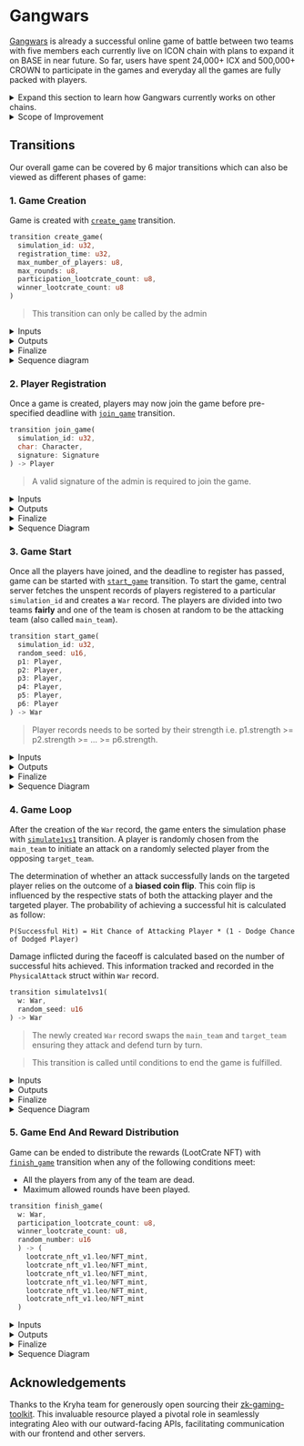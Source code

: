 # Gangwars

[Gangwars](https://war.gangstaverse.co/) is already a successful online game of battle between two teams with five members each currently live on ICON chain with plans to expand it on BASE in near future. So far, users have spent 24,000+ ICX and 500,000+ CROWN to participate in the games and everyday all the games are fully packed with players.

<details>

<summary> Expand this section to learn how Gangwars currently works on other chains. </summary>

## High Level Overview of Gangwars as on other public mainstream chains

The current version of the game as running on the ICON can be briefly summarized with the following points:

### Game Setup and Registration

First, the game administrator initiates the game on the ICON blockchain and announces the starting time of the battle along with the registration deadline. To participate, players must register with a player character Non-Fungible Token (NFT) on the blockchain. Each NFT encapsulates attributes that determine the player's strength, weapons, hit chance, damage chance, and more. Learn more about these attributes [here](https://gangstaverse.medium.com/gangwars-introducing-primary-and-secondary-stats-e236050f33dc).

> Note: This happens fully on chain.

### Team Formation and Balancing:

Once the registration deadline is reached, a centralized server retrieves the NFTs of the registered players and divides them into two teams, aiming to balance the teams' overall strength. This ensures a fair and competitive gameplay experience.

> Note: This happens off-chain.

### Simulation

#### Battle Modes

The battles are initiated within the centralized server. Various battle modes are available, and one of these modes is randomly selected for each round. These modes include "One vs One," where one player is chosen from each team, and "Two vs One," involving two players from the first team against one player from the second team. The game offers over 20 such battle modes, each offering unique combinations of players and weapons. The full list of available modes can be viewed on the Gangwars platform.

#### Attack Mechanism and Damage Calculation

During battles, attacks are executed based on the chosen mode. To decide if a attack landed on the targeted player, a biased coin is flipped. The probability for landing a attack as well as the damage is based on the stats of both the attacking player and the targeted player.
`P(Successful Hit) = Hit Chance of Attacking Player * (1 - Dodge Chance of Dodged Player)`

#### Medic Kits and Recovery:

Players have the option to employ medic kits to restore their health during battles. This adds an element of strategy as players must decide when to use these resources to maximize their chances of survival.

#### Progression and Rounds:

The game progresses through multiple rounds of battles or face-offs between the two teams. Teams alternate between roles as attackers and targets, creating a dynamic and engaging gameplay loop. The game's frontend displays these events with symbolic representations and narrations that enhance the overall immersive experience.

Learn more about simulation and core mechanics [here](https://gangstaverse.medium.com/gangwars-core-mechanics-4d40dfa9ad17)

> Note: This happens off-chain.

### Victory Conditions and Rewards:

The game concludes when all players from one of the teams have been defeated. The winning team is declared, and this information is updated on the blockchain. The event logs are pushed to Arweave. Players from the victorious team are rewarded with on-chain assets, adding an incentive for strategic gameplay and teamwork. These assets can be used to further enhance NFT's stats.

</details>

<details>
<summary>Scope of Improvement</summary>

### Scope of Improvement

The game on ICON is well appreciated by the community, yet we see some scope of improvement:

- Everything is fine upto the user registration phase. But when it comes to team division we try to balance team such that total strength of each team is comparable. This task is handled by a central server and is not verified. The impact of creating a biased team could lead to predictable win to the team favored by the server.
- Another important part which could be done any better is using **verifiable randomness** i.e. proving spectators that we are making moves based on randomness for choosing the mode of battle and the players in each round.

In short, we need a way to validate our offchain actions which could have significant impact on end outcomes.

# Gangwars on Aleo

With Aleo we are trying to implement a verifiable version of Gangwars. Before we begin with actual flow of how our game is made verifiable by using Aleo it is recommended to get familiarized with Aleo Blockchain, Zero Knowledge Proof and Zero Knowledge Succicnt Non-Interactive Arguments of Knowledge \(zk-snarks\).

## Randomness

Critical part of game engine is the use of randomness. Randomness is used in each round to :

- select a attacking (main) player and targeted player
- determine if the targeted player dodged the attack
- determine if the attack actually landed
- determine if the landed attack was critical

In our game,

- In each transition where we make moves randomly we need to use the random number available on Aleo chain.
- For the first time random number is seeded by `start_game` transition.
- After that while making every transition call the random number should be supplied along with other necessary parameters.
- The transition will make use of random number to decide any actions which requires verifiable randomness. Please refer to game_loop transition for better insight.
- When all the necessary computations of attacks are done we regenerate a random number by xoring the current Aleo's random number given by `ChaCha::rand_u16()` with the previous one and update it on chain.
- This loop continues until game end.

Generic Flow diagram of this process is as shown in the image below:

![Sequence Diagram of Game Creation ](https://drive.google.com/uc?id=1pMJN-HOJua8MeCeeLfm6M1YZrP4y-1ZW)
[View image in Draw.io](https://drive.google.com/file/d/1UNgYdlVOPSd29BLWDDHIMWjPppl4Bt9r/view?usp=sharing)

> Note: we are supplying random number, which is stored in previous transition call, in each transition call. It is mainly because we have used `ChaCha::rand_u16()` in finalize block which gives us current random number from Aleo chain which changes depending upon transactions and block formation. For proving our random move we cannot rely on live onchain random value which changes frequently. Instead we use the one that we have saved in a transition call and generate proof of using it and update it with **current random number xored with previous one** for next transition call. And so on.

> #### How do we prove random moves in Gangwars on Aleo?

### Major differences in implemention of Gangwars on Aleo as compared to Aleo on other mainstream public chains

- The most important difference is the random moves being verifiable. Players no more need to trust our central server for an honest gameplay.
- For this specfic phase of submission
  - Gangwars with 3 players in each team with the plan of expanding it to 5 vs 5.
  - Also there will only be one mode \(1 vs 1 mode\) of attack instead of 20+ modes.

</details>

## Transitions

Our overall game can be covered by 6 major transitions which can also be viewed as different phases of game:

### 1. Game Creation

Game is created with [`create_game`](/contracts/gangwar/src/main.leo#L135-L159) transition.

```rust
transition create_game(
  simulation_id: u32,
  registration_time: u32,
  max_number_of_players: u8,
  max_rounds: u8,
  participation_lootcrate_count: u8,
  winner_lootcrate_count: u8
)
```

> This transition can only be called by the admin

<details>
<summary> Inputs </summary>

#### Inputs

- **simulation_id**: A unique identifier for a particular game. No two game can have the same id.
- **registration_time**: Duration (in blocks) to which players can join the game. It is added with `block.height` to get `deadline_to_register`.
- **max_number_of_players**: Max number of players that can join the particular war. For our case it is always 6.
- **max_rounds** (Max allowed faceoffs) Max times the simulation will be run for this game.
- participation_lootcrate_count: `Lootcrate NFT` to be received upon participation
- **winner_lootcrate_count**: Additional `Lootcrate NFT` to be recieved upon win.
</details>

<details>
<summary> Outputs </summary>

#### Ouputs

The transition does not have any outputs.

</details>

<details>
<summary> Finalize </summary>

#### Finalize

```rust
finalize create_game(
  simulation_id: u32,
  registration_time: u32,
  max_number_of_players: u8,
  max_rounds: u8,
  participation_lootcrate_count: u8,
  winner_lootcrate_count: u8
)
```

The input parameters to the finalize statement is stored on chain in a mapping with `simulation_id` as key into the `GangwarSettings` struct as value.

```rust
struct GangwarSettings {
  created_at: u32,
  deadline_to_register: u32,
  max_number_of_players: u8,
  max_rounds: u8,
  participation_lootcrate_count: u8,
  winner_lootcrate_count: u8,
  registered_players: u8,
  random_number: u16
}
```

- **created_at**: `block.height`
- **deadline_to_register**: `block.height` + `registration_time`
- **max_number_of_players**: Max number of players that can join the particular war. For our case it is always 6.
- **max_rounds** (Max allowed faceoffs) Max times the simulation will be run for this game.
- **participation_lootcrate_count**: `Lootcrate NFT` to be received upon participation.
- **winner_lootcrate_count**: Additional `Lootcrate NFT` to be recieved upon win.
- **registered_players**: Number of players who have joined this gangwar. Initially set to 0.
- **random_number**: `ChaCha::rand_u16()`

</details>

<details>
<summary> Sequence diagram </summary>

#### Sequence Diagram

![Sequence Diagram of Game Creation](https://drive.google.com/uc?id=1BMkJJbViWwZK1ZWlO5PBGTvb7M-n0zjM)

[View image in Draw.io](https://drive.google.com/file/d/1UNgYdlVOPSd29BLWDDHIMWjPppl4Bt9r/view?usp=sharing)

</details>

### 2. Player Registration

Once a game is created, players may now join the game before pre-specified deadline with [`join_game`](/contracts/gangwar/src/main.leo#L217-L254) transition.

```rust
transition join_game(
  simulation_id: u32,
  char: Character,
  signature: Signature
) -> Player
```

> A valid signature of the admin is required to join the game.

<details>
<summary> Inputs </summary>

#### Inputs

- **simulation_id**: A unique identifier for a particular game.
- **char**: A Character struct
- **signature**: Signature of admin

Character is a struct that defines the attributes of the player. Each character has `PrimaryStats`, `SecondaryStats` and a `Weapon`. These attributes are responsible for the outcome in a battle.

```rust
struct Character {
    nft_id: u16,
    player_addr: address,
    primary_stats: PrimaryStats,
    secondary_stats: SecondaryStats,
    primary_equipment: Weapon,
}
```

> To check the signature of the admin, we required something similar to `ecrecover` on Aleo. Since we couldn't find something similar, we instead implemented [Schnorr Signature Algorithm in Leo](/contracts/dsa/src/main.leo).

Players have the opportunity to choose their player character from a collection of characters available. These characters are based on actual NFTs on ICON Blockchain. To initiate this process, players make a selection request to our centralized server, which holds authorization to sign the player character. The centralized server responds by providing the `Character` along with its associated attributes and a `Signature`.

After acquiring the `Character` and `Signature`, players can join the game using **Leo Wallet**.

</details>

<details>
<summary> Outputs </summary>

#### Output

This creates a `Player` record in the ownership of the admin. The `Player` record is defined as:

```rust
record Player {
  owner: address,
  simulation_id: u32,
  char: Character
}
```

</details>

<details>
<summary> Finalize</summary>

#### Finalize

On each finalize, a new random_number is saved in the mapping as:
`gangwar_settings[simulation_id].random_number = gangwar_settings[simulation_id].random_number xor ChaCha::rand_u16()`

This ensures that the `random_number` that is used later in simulation is not influenced by the admin.

</details>

<details>
<summary> Sequence Diagram </summary>

#### Sequence Diagram

![Sequence Diagram of Game Creation ](https://drive.google.com/uc?id=1uIFQv9X5OsRSDLvBd0Ys3S-tHgH96Lnq)
[View image in Draw.io](https://drive.google.com/file/d/1UNgYdlVOPSd29BLWDDHIMWjPppl4Bt9r/view?usp=sharing)

</details>

### 3. Game Start

Once all the players have joined, and the deadline to register has passed, game can be started with [`start_game`](/contracts/gangwar/src/main.leo#L259-L346) transition. To start the game, central server fetches the unspent records of players registered to a particular `simulation_id` and creates a `War` record. The players are divided into two teams **fairly** and one of the team is chosen at random to be the attacking team (also called `main_team`).

```rust
transition start_game(
  simulation_id: u32,
  random_seed: u16,
  p1: Player,
  p2: Player,
  p3: Player,
  p4: Player,
  p5: Player,
  p6: Player
) -> War
```

> Player records needs to be sorted by their strength i.e. p1.strength >= p2.strength >= ... >= p6.strength.

<details>
<summary> Inputs </summary>

#### Inputs

- **simulation_id**: A unique identifier for a particular game.
- **random_seed**: Random number for the `simulation_id`. This must be the same value that is stored on the mapping.
- **p1**: Player Record
- **p2**: Player Record
- **p3**: Player Record
- **p4**: Player Record
- **p5**: Player Record
- **p6**: Player Record

> Although, sort could have been implemented within Leo program, we decided to do it outside and simply verify it. It helped us save computation time.

</details>

<details>
<summary> Outputs </summary>
This creates a `War` record in the ownership of the admin. War record is used to maintain onchain state of the gangwars game with following declaration:
The `War` record is implemented as:

```rust
record War {
    owner: address,
    simulation_id: u32,
    round: u8,
    main_team: Team,
    target_team: Team,
    physical_attack: PhysicalAttack
}
```

`Team` is a simple struct that holds the players belonging together. It is implemented as:

```rust
struct Team {
  p1: Character,
  p2: Character,
  p3: Character
}
```

`PhysicalAttack` is used to represent the event that happened for a particular round. It is implemented as:

```rust
struct PhysicalAttack {
    main: u8, // Index of the main (attacking) player
    target: u8, // Index of the targeted player
    is_dodged: bool, // Whether the attack was dodged by targeted player
    is_critical: bool, // Whether the hit by main player was critical.
    total_normal_hits: u16, // Total hits
    total_critical_hits: u16, // Total critical hits. Critical hits cause 2X damage.
    damage: u16 // Actual damage to the targeted player
}
```

</details>

<details>
<summary> Finalize</summary>

#### Finalize

On each finalize, a new random_number is saved in the mapping as:
`gangwar_settings[simulation_id].random_number = gangwar_settings[simulation_id].random_number xor ChaCha::rand_u16()`

This ensures that the `random_number` that is used later in simulation is not influenced by the admin.

</details>

<details>
<summary> Sequence Diagram </summary>

#### Sequence Diagram

![Sequence Diagram of Game Creation ](https://drive.google.com/uc?id=10LDWXKCX9c7cu10sLclCMMexUkbMGXfW)
[View image in Draw.io](https://drive.google.com/file/d/1UNgYdlVOPSd29BLWDDHIMWjPppl4Bt9r/view?usp=sharing)

</details>

### 4. Game Loop

After the creation of the `War` record, the game enters the simulation phase with [`simulate1vs1`](/contracts/gangwar/src/main.leo#L349-L556) transition. A player is randomly chosen from the `main_team` to initiate an attack on a randomly selected player from the opposing `target_team`.

The determination of whether an attack successfully lands on the targeted player relies on the outcome of a **biased coin flip**. This coin flip is influenced by the respective stats of both the attacking player and the targeted player. The probability of achieving a successful hit is calculated as follow:

`P(Successful Hit) = Hit Chance of Attacking Player * (1 - Dodge Chance of Dodged Player)`

Damage inflicted during the faceoff is calculated based on the number of successful hits achieved. This information tracked and recorded in the `PhysicalAttack` struct within `War` record.

```rust
transition simulate1vs1(
  w: War,
  random_seed: u16
) -> War
```

> The newly created `War` record swaps the `main_team` and `target_team` ensuring they attack and defend turn by turn.

> This transition is called until conditions to end the game is fulfilled.

<details>
<summary> Inputs </summary>

#### Inputs

- **w**: Unspent `War` record. Only 1 unspent `War` record exist for a particular `simualtion_id`.
- **random_seed**: Random number for the `simulation_id`. This must be the same value that is stored on the mapping.

</details>

<details>
<summary> Outputs </summary>

A new `War` record is created at every gameloop.
</details>

<details>
<summary> Finalize</summary>

#### Finalize

On each finalize, we ensure that we are using the saved randomness. Then we updated the saved randomness as:
`gangwar_settings[simulation_id].random_number = gangwar_settings[simulation_id].random_number xor ChaCha::rand_u16()`

</details>

<details>
<summary> Sequence Diagram </summary>

#### Sequence Diagram

![Sequence Diagram of Game Creation ](https://drive.google.com/uc?id=1aWqFNPi_aQAzFoftXE891Xyf88JHg6RW)
[View image in Draw.io](https://drive.google.com/file/d/1UNgYdlVOPSd29BLWDDHIMWjPppl4Bt9r/view?usp=sharing)

</details>

### 5. Game End And Reward Distribution

Game can be ended to distribute the rewards \(LootCrate NFT\) with [`finish_game`](/contracts/gangwar/src/main.leo#L560-L590) transition when any of the following conditions meet:

- All the players from any of the team are dead.
- Maximum allowed rounds have been played.

```rust
transition finish_game(
  w: War,
  participation_lootcrate_count: u8,
  winner_lootcrate_count: u8,
  random_number: u16
  ) -> (
    lootcrate_nft_v1.leo/NFT_mint,
    lootcrate_nft_v1.leo/NFT_mint,
    lootcrate_nft_v1.leo/NFT_mint,
    lootcrate_nft_v1.leo/NFT_mint,
    lootcrate_nft_v1.leo/NFT_mint,
    lootcrate_nft_v1.leo/NFT_mint
  )
```

<details>
<summary> Inputs </summary>

#### Inputs

- **w**: Unspent `War` record.
- **participation_lootcrate_count**: Number of NFTs to be received upon participation.
- **winner_lootcrate_count**: Number of additional NFTs to be received upon upon.
- **random_seed**: This is used to break a tie.

</details>

<details>
<summary> Outputs </summary>

`NFT_mint` record is minted for all the participants and the winners based on the initial value set in the mapping. The `NFT_mint` record can be later used to claim NFTs once they are added on `lootcrate_nft_v1`. These NFTs will be used to enhance `Character's` in the next version of the game.
</details>

<details>
<summary> Finalize</summary>

#### Finalize

We ensure that the conditions to end the game has actually been met and the rewards has been distributed properly.

</details>

<details>
<summary> Sequence Diagram </summary>

#### Sequence Diagram

</details>

## Acknowledgements

Thanks to the Kryha team for generously open sourcing their [zk-gaming-toolkit](https://github.com/kryha/zk-gaming-toolkit). This invaluable resource played a pivotal role in seamlessly integrating Aleo with our outward-facing APIs, facilitating communication with our frontend and other servers.
